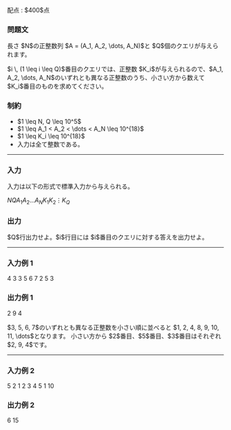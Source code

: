 
<div>

<span>

<span>

<p>
配点 : $400$点
</p>

<div>

<section>

### **問題文**

<p>
長さ $N$の正整数列 $A = (A_1, A_2, \dots, A_N)$と $Q$個のクエリが与えられます。
</p>

<p>
$i \, (1 \leq i \leq Q)$番目のクエリでは、正整数 $K_i$が与えられるので、$A_1, A_2, \dots, A_N$のいずれとも異なる正整数のうち、小さい方から数えて $K_i$番目のものを求めてください。
</p>

</section>

</div>

<div>

<section>

### **制約**

<ul>

<li>
$1 \leq N, Q \leq 10^5$
</li>

<li>
$1 \leq A_1 < A_2 < \dots < A_N \leq 10^{18}$
</li>

<li>
$1 \leq K_i \leq 10^{18}$
</li>

<li>
入力は全て整数である。
</li>

</ul>

</section>

</div>

---

<div>

<div>

<section>

### **入力**

<p>
入力は以下の形式で標準入力から与えられる。
</p>

<div>

$N$$Q$$A_1$$A_2$$\ldots$$A_N$$K_1$$K_2$$\vdots$$K_Q$
</div>

</section>

</div>

<div>

<section>

### **出力**

<p>
$Q$行出力せよ。$i$行目には $i$番目のクエリに対する答えを出力せよ。
</p>

</section>

</div>

</div>

---

<div>

<section>

### **入力例 1**

<div>

4 3
3 5 6 7
2
5
3

</div>

</section>

</div>

<div>

<section>

### **出力例 1**

<div>

2
9
4

</div>

<p>
$3, 5, 6, 7$のいずれとも異なる正整数を小さい順に並べると $1, 2, 4, 8, 9, 10, 11, \dots$となります。
小さい方から $2$番目、$5$番目、$3$番目はそれぞれ $2, 9, 4$です。
</p>

</section>

</div>

---

<div>

<section>

### **入力例 2**

<div>

5 2
1 2 3 4 5
1
10

</div>

</section>

</div>

<div>

<section>

### **出力例 2**

<div>

6
15

</div>

</section>

</div>

</span>

</span>

</div>
